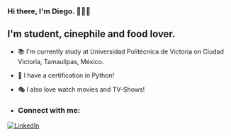 ### Hi there, I'm Diego. 🙋🏻‍♂️

## I'm student, cinephile and food lover.
- 📚 I'm currently study at Universidad Politécnica de Victoria on Ciudad Victoria, Tamaulipas, México.
- 🐍 I have a certification in Python!
- 🎭 I also love watch movies and TV-Shows!

- ### Connect with me:

[![LinkedIn](https://img.shields.io/badge/LinkedIn-Connect-blue)](https://www.linkedin.com/in/diego-ortizv/)
